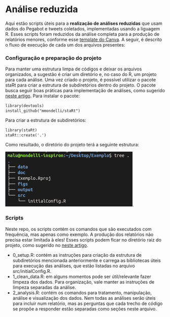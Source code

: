 # Análise reduzida

Aqui estão scripts úteis para a **realização de análises reduzidas** que usam dados do Pegabot e tweets coletados, implementadas usando a liguagem R.  Esses scripts foram reduzidos da análise completa para a produção de relatórios menores, conforme esse [template do Canva](https://www.canva.com/design/DAE_SQ75YE0/lmC7vpHenifvEoRbFfyMHQ/edit?utm_content=DAE_SQ75YE0&utm_campaign=designshare&utm_medium=link2&utm_source=sharebutton).
A seguir, é descrito o fluxo de execução de cada um dos arquivos presentes:

### Configuração e preparação do projeto
Para manter uma estrutura limpa de códigos e deixar os arquivos organizados, a sugestão é criar um diretório e, no caso do R, um projeto para cada análise.
Uma vez criado o projeto, é possível utilizar o pacote staRt para criar a estrutura de subdiretórios dentro do projeto. O pacote busca seguir boas práticas para implementação de análises, como sugerido [neste artigo](https://www.rforecology.com/post/organizing-your-r-studio-projects/). Para instalar o pacote:

    library(devtools)
    install_github("mmondelli/staRt")
    
Para criar a estrutura de subdiretórios:

    library(staRt)
    staRt::create('.')
    
Como resultado, o diretório do projeto terá a seguinte estrutura:

![Estrutura de diretórios](./imgs/str_tree.png).

### Scripts
Neste repo, os scripts contém os comandos que são executados com frequência, mas apenas como exemplo. A produção dos relatórios não precisa estar limitada à eles!
Esses scripts podem ficar no diretório raiz do projeto, como sugerido no [neste artigo](https://www.rforecology.com/post/organizing-your-r-studio-projects/).

 - 0_setup.R: contém as instruções para criação da estrutura de subdiretórios mencionada anteriormente e carrega as bibliotecas úteis para execução das análises, que estão listadas no arquivo src/initialConfig.R.
 - 1_clean_data.R: em alguns momentos pode ser útil/relevante fazer limpeza dos dados. Para organização, vale manter as instruções de limpeza separadas da análise.
 - 2_analysis.R: contém os comandos para tratamento, manipulação, análise e visualização dos dados. Nem todas as análises serão úteis para incluir num relatório, mas as perguntas que cada trecho de código se propõe a responder estão separadas como seções neste arquivo.

